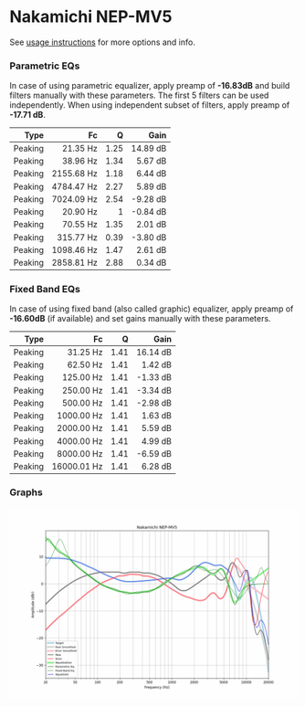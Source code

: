 # Nakamichi NEP-MV5
See [usage instructions](https://github.com/jaakkopasanen/AutoEq#usage) for more options and info.

### Parametric EQs
In case of using parametric equalizer, apply preamp of **-16.83dB** and build filters manually
with these parameters. The first 5 filters can be used independently.
When using independent subset of filters, apply preamp of **-17.71 dB**.

| Type    | Fc         |    Q | Gain     |
|--------:|-----------:|-----:|---------:|
| Peaking | 21.35 Hz   | 1.25 | 14.89 dB |
| Peaking | 38.96 Hz   | 1.34 | 5.67 dB  |
| Peaking | 2155.68 Hz | 1.18 | 6.44 dB  |
| Peaking | 4784.47 Hz | 2.27 | 5.89 dB  |
| Peaking | 7024.09 Hz | 2.54 | -9.28 dB |
| Peaking | 20.90 Hz   | 1    | -0.84 dB |
| Peaking | 70.55 Hz   | 1.35 | 2.01 dB  |
| Peaking | 315.77 Hz  | 0.39 | -3.80 dB |
| Peaking | 1098.46 Hz | 1.47 | 2.61 dB  |
| Peaking | 2858.81 Hz | 2.88 | 0.34 dB  |

### Fixed Band EQs
In case of using fixed band (also called graphic) equalizer, apply preamp of **-16.60dB**
(if available) and set gains manually with these parameters.

| Type    | Fc          |    Q | Gain     |
|--------:|------------:|-----:|---------:|
| Peaking | 31.25 Hz    | 1.41 | 16.14 dB |
| Peaking | 62.50 Hz    | 1.41 | 1.42 dB  |
| Peaking | 125.00 Hz   | 1.41 | -1.33 dB |
| Peaking | 250.00 Hz   | 1.41 | -3.34 dB |
| Peaking | 500.00 Hz   | 1.41 | -2.98 dB |
| Peaking | 1000.00 Hz  | 1.41 | 1.63 dB  |
| Peaking | 2000.00 Hz  | 1.41 | 5.59 dB  |
| Peaking | 4000.00 Hz  | 1.41 | 4.99 dB  |
| Peaking | 8000.00 Hz  | 1.41 | -6.59 dB |
| Peaking | 16000.01 Hz | 1.41 | 6.28 dB  |

### Graphs
![](./Nakamichi%20NEP-MV5.png)